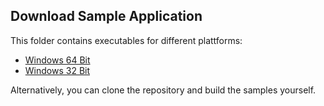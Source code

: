 ## Download Sample Application

This folder contains executables for different plattforms:
* [Windows 64 Bit](https://gitlab.com/sbaeumlisberger/virtualizing-wrap-panel/raw/master/downloads/VirtualizingWrapPanelSamples-win-x64.exe)
* [Windows 32 Bit](https://gitlab.com/sbaeumlisberger/virtualizing-wrap-panel/raw/master/downloads/VirtualizingWrapPanelSamples-win-x86.exe)

Alternatively, you can clone the repository and build the samples yourself.